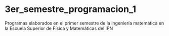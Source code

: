 # 3er_semestre_programacion_1
Programas elaborados en el primer semestre de la ingeniería matemática en la Escuela Superior de Física y Matemáticas del IPN
